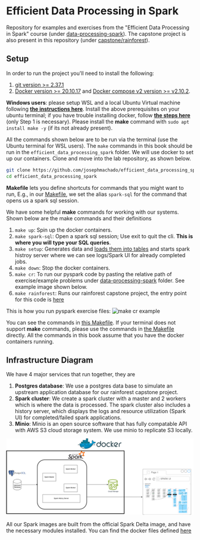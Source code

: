 # Efficient Data Processing in Spark 

Repository for examples and exercises from the "Efficient Data Processing in Spark" course (under [data-processing-spark](./data-processing-spark/)). The capstone project is also present in this repository (under [capstone/rainforest](./capstone/rainforest/)).

## Setup

In order to run the project you'll need to install the following:
 
1. [git version >= 2.37.1](https://github.com/git-guides/install-git)
2. [Docker version >= 20.10.17](https://docs.docker.com/engine/install/) and [Docker compose v2 version >= v2.10.2](https://docs.docker.com/compose/#compose-v2-and-the-new-docker-compose-command).

**Windows users**: please setup WSL and a local Ubuntu Virtual machine following **[the instructions here](https://ubuntu.com/tutorials/install-ubuntu-on-wsl2-on-windows-10#1-overview)**. Install the above prerequisites on your ubuntu terminal; if you have trouble installing docker, follow **[the steps here](https://www.digitalocean.com/community/tutorials/how-to-install-and-use-docker-on-ubuntu-22-04#step-1-installing-docker)** (only Step 1 is necessary). Please install the **make** command with `sudo apt install make -y` (if its not already present). 

All the commands shown below are to be run via the terminal (use the Ubuntu terminal for WSL users). The `make` commands in this book should be run in the `efficient_data_processing_spark` folder. We will use docker to set up our containers. Clone and move into the lab repository, as shown below.

```bash
git clone https://github.com/josephmachado/efficient_data_processing_spark.git
cd efficient_data_processing_spark
```

**Makefile** lets you define shortcuts for commands that you might want to run, E.g., in our <u>[Makefile](https://github.com/josephmachado/efficient_data_processing_spark/blob/main/Makefile)</u>, we set the alias `spark-sql` for the command that opens us a spark sql session.

We have some helpful **make** commands for working with our systems. Shown below are the make commands and their definitions

1. `make up`: Spin up the docker containers.
2. `make spark-sql`: Open a spark sql session; Use exit to quit the cli. **This is where you will type your SQL queries**.
3. `make setup`: Generates data and [loads them into tables](https://github.com/josephmachado/efficient_data_processing_spark/blob/main/containers/spark/setup.sql) and starts spark histroy server where we can see logs/Spark UI for already completed jobs.
4. `make down`: Stop the docker containers.
5. `make cr`: To run our pyspark code by pasting the relative path of exercise/example problems under [data-processing-spark](./data-processing-spark/) folder. See example image shown below.
6. `make rainforest`: Runs our rainforest capstone project, the entry point for this code is [here](./capstone/run_code.py)

This is how you run pyspark exercise files:
![make cr example](./assets/make_cr.gif)

You can see the commands in <u>[this Makefile](https://github.com/josephmachado/efficient_data_processing_spark/blob/main/Makefile)</u>. If your terminal does not support **make** commands, please use the commands in <u>[the Makefile](https://github.com/josephmachado/efficient_data_processing_spark/blob/main/Makefile)</u> directly. All the commands in this book assume that you have the docker containers running.

## Infrastructure Diagram

We have 4 major services that run together, they are

1. **Postgres database**: We use a postgres data base to simulate an upstream application database for our rainforest capstone project.
2. **Spark cluster**: We create a spark cluster with a master and 2 workers which is where the data is processed. The spark cluster also includes a history server, which displays the logs and resource utilization (Spark UI) for completed/failed spark applications.
3. **Minio**: Minio is an open source software that has fully compatable API with AWS S3 cloud storage system. We use minio to replicate S3 locally.

![Infra](./assets/infra.png)

All our Spark images are built from the official Spark Delta image, and have the necessary modules installed. You can find the docker files defined [here](./data-processing-spark/1-lab-setup/containers/)